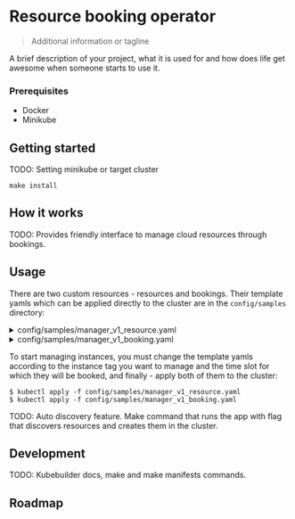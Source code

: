 # Resource booking operator
> Additional information or tagline

A brief description of your project, what it is used for and how does life get
awesome when someone starts to use it.

### Prerequisites
- Docker
- Minikube

## Getting started

TODO: Setting minikube or target cluster

```
make install
```

## How it works

TODO: Provides friendly interface to manage cloud resources through bookings.

## Usage

There are two custom resources - resources and bookings. Their template yamls which can be applied directly to the cluster are in the `config/samples` directory:

<details><summary>config/samples/manager_v1_resource.yaml</summary>
<p>

```yaml
apiVersion: manager.kotaico.de/v1
kind: Resource
metadata:
  labels:
    app.kubernetes.io/name: resource
    app.kubernetes.io/instance: web
    app.kubernetes.io/part-of: resource-booking-operator
    app.kuberentes.io/managed-by: kustomize
    app.kubernetes.io/created-by: resource-booking-operator
  name: web
spec:
  tag: web
  booked: false
```

</p>
</details>


<details><summary>config/samples/manager_v1_booking.yaml</summary>
<p>

```yaml
apiVersion: manager.kotaico.de/v1
kind: Booking
metadata:
  labels:
    app.kubernetes.io/name: booking
    app.kubernetes.io/instance: booking-sample
    app.kubernetes.io/part-of: resource-booking-operator
    app.kuberentes.io/managed-by: kustomize
    app.kubernetes.io/created-by: resource-booking-operator
  name: booking-sample
spec:
  resource_name: web
  start_at: 2006-01-02T15:04:05Z
  end_at: 2006-01-02T15:04:05Z
```

</p>
</details>

To start managing instances, you must change the template yamls according to the instance tag you want to manage and the time slot for which they will be booked, and finally - apply both of them to the cluster:

```
$ kubectl apply -f config/samples/manager_v1_resource.yaml
$ kubectl apply -f config/samples/manager_v1_booking.yaml
```

TODO: Auto discovery feature. Make command that runs the app with flag that discovers resources and creates them in the cluster.

## Development

TODO: Kubebuilder docs, make and make manifests commands.

## Roadmap
